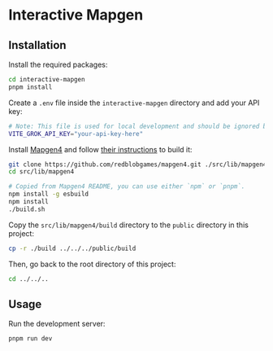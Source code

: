 # Interactive Mapgen

## Installation

Install the required packages:

```bash
cd interactive-mapgen
pnpm install
```


Create a `.env` file inside the `interactive-mapgen` directory and add your API key:

```bash
# Note: This file is used for local development and should be ignored by Git via .gitignore
VITE_GROK_API_KEY="your-api-key-here"
```


Install [Mapgen4](https://github.com/redblobgames/mapgen4/) and follow [their instructions](https://github.com/redblobgames/mapgen4/?tab=readme-ov-file#install) to build it:

```bash
git clone https://github.com/redblobgames/mapgen4.git ./src/lib/mapgen4
cd src/lib/mapgen4

# Copied from Mapgen4 README, you can use either `npm` or `pnpm`.
npm install -g esbuild
npm install
./build.sh
```

Copy the `src/lib/mapgen4/build` directory to the `public` directory in this project:

```bash
cp -r ./build ../../../public/build
```

Then, go back to the root directory of this project:

```bash
cd ../../..
```

## Usage

Run the development server:

```bash
pnpm run dev
```
